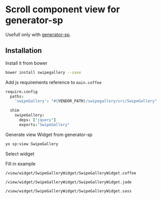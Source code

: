 # Scroll component view for generator-sp

Usefull only with [generator-sp](https://github.com/snphq/generator-sp).

## Installation

Install it from bower

```bash
bower install swipegallery --save
```

Add js requirements reference to `main.coffee`

```coffee
require.config
  paths:
    'swipeGallery': "#{VENDOR_PATH}/swipegallery/src/SwipeGallery"

  shim
    swipeGallery:
      deps: ["jquery"]
      exports:"SwipeGallery"
```

Generate view Widget from generator-sp

```bash
yo sp:view SwipeGallery
```

Select widget

Fill in example 

`/view/widget/SwipeGalleryWidget/SwipeGalleryWidget.coffee`

`/view/widget/SwipeGalleryWidget/SwipeGalleryWidget.jade`

`/view/widget/SwipeGalleryWidget/SwipeGalleryWidget.sass`

